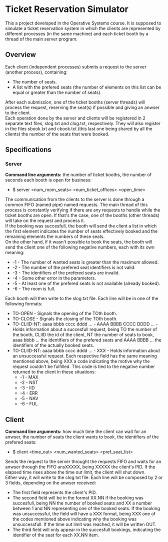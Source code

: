 # Ticket Reservation Simulator

This a project developed in the Operative Systems course. It is supposed to simulate a ticket reservation system in which the clients
are represented by different processes (in the same machine) and each ticket booth by a thread of the main server program.  

## Overview

Each client (independent processes) submits a request to the server (another process), containing:

* The number of seats.
* A list with the prefered seats (the number of elements on this list can be equal or greater than the number of seats).

After each submission, one of the ticket booths (server threads) will process the request, reserving the seat(s) if possible and giving
an anwser to the client.  
Each operation done by the server and clients will be registered in 2 separate text files, slog.txt and clog.txt, respectively. They
will also register in the files sbook.txt and cbook.txt (this last one being shared by all the clients) the number of the seats that
were booked.

## Specifications

### Server

**Command line arguments:** the number of ticket booths, the number of seconds each booth is open for business:

* $ server <num_room_seats> <num_ticket_offices> <open_time>

The communication from the clients to the server is done through a common FIFO (named pipe) named requests. The main thread of this
process is constantly verifying if there are any requests to handle while the ticket booths are open. If that's the case, one of the
booths (other threads) will take on the request and process it.  
If the booking was succesfull, the booth will send the client a list in which the first element indicates the number of seats
effectively booked and the remaining elements the numbers of these seats.  
On the other hand, if it wasn't possible to book the seats, the booth will send the client one of the following negative numbers, each
with its own meaning:

* -1 - The number of wanted seats is greater than the maximum allowed.
* -2 - The number of the prefered seat identifiers is not valid.
* -3 - The identifiers of the prefered seats are invalid.
* -4 - Some other error in the parameters.
* -5 - At least one of the prefered seats is not available (already booked).
* -6 - The room is full.

Each booth will then write to the slog.txt file. Each line will be in one of the following formats:

* TO-OPEN - Signals the opening of the TOth booth.
* TO-CLOSE - Signals the closing of the TOth booth.
* TO-CLIID-NT: aaaa bbbb cccc dddd ... - AAAA BBBB CCCC DDDD ... - Holds information about a succesfull request, being TO the number
of the booth, CLIID the id of the client, NT the number of seats to book, aaaa bbbb ... the identifiers of the prefered seats and
AAAA BBBB ... the identifiers of the actually booked seats.
* TO-CLIID-NT: aaaa bbbb cccc dddd ... - XXX - Holds information about an unsuccessful request. Each respective field has the same meaning mentioned
above, being XXX a code indicating the motive why the request couldn't be fulfilled. This code is tied to the negative number
returned to the client in these situations:
  * -1 - MAX
  * -2 - NST
  * -3 - IID
  * -4 - ERR
  * -5 - NAV
  * -6 - FUL
  
## Client

**Command line arguments:** how much time the client can wait for an anwser, the number of seats the client wants to book, the
identifiers of the prefered seats:

* $ client <time_out> <num_wanted_seats> <pref_seat_list>

Sends the request to the server throught the requests FIFO and waits for an anwser through the FIFO ansXXXXX, being XXXXX the client's
PID. If the elapsed time rises above the time out limit, the client will shut down.  
Either way, it will write to the clog.txt file. Each line will be composed by 2 or 3 fields, depending on the anwser
received:

* The first field represents the client's PID.
* The second field will be in the format XX.NN if the booking was succesfull, being NN the number of booked seats and XX a number
between 1 and NN representing one of the booked seats. If the booking was unsuccessful, the field will have a XXX format, being XXX
one of the codes mentioned above indicating why the booking was unsuccessfull. If the time out limit was reached, it will be written OUT.
* The third field will only appear in the succesfull bookings, indicating the identifier of the seat for each XX.NN item.

